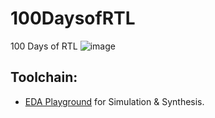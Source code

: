 # 100DaysofRTL
100 Days of RTL
![image](https://www.chipverify.com/images/verilog/waves/shift_reg_wave.png)
## Toolchain:
* [EDA Playground](https://www.edaplayground.com) for Simulation & Synthesis.

